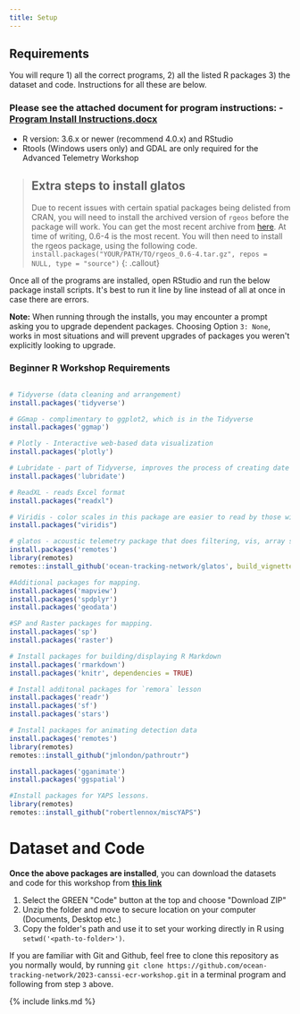 ```yaml
---
title: Setup
---
```


## Requirements

You will requre 1) all the correct programs, 2) all the listed R packages 3) the dataset and code. Instructions for all these are below.


### Please see the attached document for program instructions: - [Program Install Instructions.docx](/Resources/install_instructions.docx)
-  R version: 3.6.x or newer (recommend 4.0.x) and RStudio
-  Rtools (Windows users only) and GDAL are only required for the Advanced Telemetry Workshop

> ## Extra steps to install glatos
> Due to recent issues with certain spatial packages being delisted from CRAN, you will need to install the archived version of `rgeos` before the package will work. You can get the most recent archive from [here](https://cran.r-project.org/src/contrib/Archive/rgeos/).
> At time of writing, 0.6-4 is the most recent. 
> You will then need to install the rgeos package, using the following code. 
> `install.packages("YOUR/PATH/TO/rgeos_0.6-4.tar.gz", repos = NULL, type = "source")`
{: .callout}

Once all of the programs are installed, open RStudio and run the below package install scripts. It's best to run it line by line instead of all at once in case there are errors.

<b>Note:</b> When running through the installs, you may encounter a prompt asking you to upgrade dependent packages. Choosing Option `3: None`, works in most situations and will prevent upgrades of packages you weren't explicitly looking to upgrade.

### Beginner R Workshop Requirements

```r

# Tidyverse (data cleaning and arrangement)
install.packages('tidyverse')

# GGmap - complimentary to ggplot2, which is in the Tidyverse
install.packages('ggmap')

# Plotly - Interactive web-based data visualization
install.packages('plotly')

# Lubridate - part of Tidyverse, improves the process of creating date objects
install.packages('lubridate')

# ReadXL - reads Excel format
install.packages("readxl")

# Viridis - color scales in this package are easier to read by those with colorblindness, and print well in grey scale.
install.packages("viridis")

# glatos - acoustic telemetry package that does filtering, vis, array simulation, etc.
install.packages('remotes')
library(remotes) 
remotes::install_github('ocean-tracking-network/glatos', build_vignettes = TRUE)

#Additional packages for mapping.
install.packages('mapview')
install.packages('spdplyr')
install.packages('geodata')

#SP and Raster packages for mapping.
install.packages('sp')
install.packages('raster')

# Install packages for building/displaying R Markdown
install.packages('rmarkdown')
install.packages('knitr', dependencies = TRUE)

# Install additonal packages for `remora` lesson
install.packages('readr')
install.packages('sf')
install.packages('stars')

# Install packages for animating detection data
install.packages('remotes')
library(remotes) 
remotes::install_github("jmlondon/pathroutr")

install.packages('gganimate')
install.packages('ggspatial')

#Install packages for YAPS lessons.
library(remotes)
remotes::install_github("robertlennox/miscYAPS")


```

# Dataset and Code

<b>Once the above packages are installed</b>, you can download the datasets and code for this workshop from <b>[this link](https://github.com/ocean-tracking-network/2023-canssi-ecr-workshop/tree/master)</b>

1. Select the GREEN "Code" button at the top and choose "Download ZIP"
2. Unzip the folder and move to secure location on your computer (Documents, Desktop etc.)
3. Copy the folder's path and use it to set your working directly in R using `setwd('<path-to-folder>')`.

If you are familiar with Git and Github, feel free to clone this repository as you normally would, by running `git clone https://github.com/ocean-tracking-network/2023-canssi-ecr-workshop.git` in a terminal program and following from step `3` above.






{% include links.md %}
